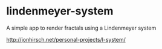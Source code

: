 # lindenmeyer-system
A simple app to render fractals using a Lindenmeyer system

http://jonhirsch.net/personal-projects/l-system/
